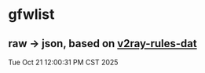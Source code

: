 # gfwlist
## raw -> json, based on [v2ray-rules-dat](https://github.com/Loyalsoldier/v2ray-rules-dat)
Tue Oct 21 12:00:31 PM CST 2025

